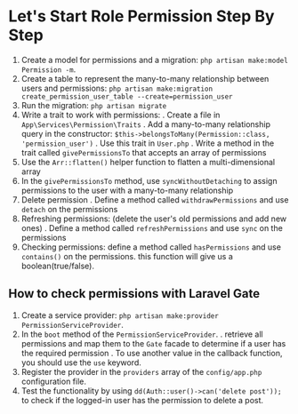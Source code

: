 # Let's Start Role Permission Step By Step

   1. Create a model for permissions and a migration:
       `php artisan make:model Permission -m`.
   2. Create a table to represent the many-to-many relationship between users and permissions: 
    `php artisan make:migration create_permission_user_table --create=permission_user`
   3. Run the migration:   `php artisan migrate`
   4. Write a trait to work with permissions:
      . Create a file in  `App\Services\Permission\Traits` 
      . Add a many-to-many relationship query in the constructor: 
         `$this->belongsToMany(Permission::class, 'permission_user')`
      . Use this trait in `User.php`
      . Write a method in the trait called `givePermissionsTo` that accepts an array of permissions
   5. Use the `Arr::flatten()` helper function to flatten a multi-dimensional array
   6. In the `givePermissionsTo` method, use `syncWithoutDetaching` to assign permissions to the user with a many-to-many relationship
   7. Delete permission
      . Define a method called `withdrawPermissions` and use `detach` on the permissions
   8. Refreshing permissions: (delete the user's old permissions and add new ones)
      . Define a method called `refreshPermissions` and use `sync` on the permissions
   9. Checking permissions: define a method called `hasPermissions` and use `contains()` on the permissions. this function will give us a boolean(true/false).

   ## How to check permissions with Laravel Gate

   1. Create a service provider: `php artisan make:provider PermissionServiceProvider`.
   2. In the `boot` method of the `PermissionServiceProvider`.
      . retrieve all permissions and map them to the `Gate` facade to determine if a user has the required permission
      . To use another value in the callback function, you should use the `use` keyword.
   3. Register the provider in the `providers` array of the `config/app.php` configuration file.
   4. Test the functionality by using `dd(Auth::user()->can('delete post'));` to check if the logged-in user has the permission to delete a post.
